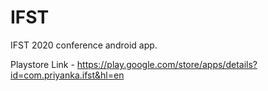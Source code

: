 # IFST
IFST 2020 conference android app.

Playstore Link - https://play.google.com/store/apps/details?id=com.priyanka.ifst&hl=en
